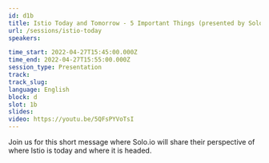 ```yaml
---
id: d1b
title: Istio Today and Tomorrow - 5 Important Things (presented by Solo.io)
url: /sessions/istio-today
speakers:

time_start: 2022-04-27T15:45:00.000Z
time_end: 2022-04-27T15:55:00.000Z
session_type: Presentation
track: 
track_slug: 
language: English
block: d
slot: 1b
slides:
video: https://youtu.be/5QFsPYVoTsI
---
```


Join us for this short message where Solo.io will share their perspective of where Istio is today and where it is headed.